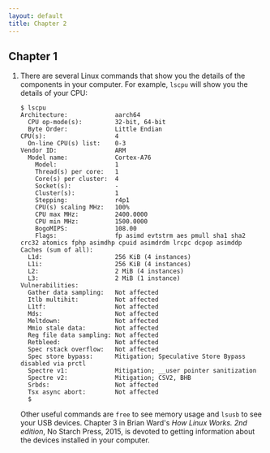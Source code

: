 ```yaml
---
layout: default
title: Chapter 2
---
```


## Chapter 1

1. There are several Linux commands that show you the details of the components in your computer. For example, `lscpu` will show you the details of your CPU:
   ```Terminal display
   $ lscpu
   Architecture:             aarch64
     CPU op-mode(s):         32-bit, 64-bit
     Byte Order:             Little Endian
   CPU(s):                   4
     On-line CPU(s) list:    0-3
   Vendor ID:                ARM
     Model name:             Cortex-A76
       Model:                1
       Thread(s) per core:   1
       Core(s) per cluster:  4
       Socket(s):            -
       Cluster(s):           1
       Stepping:             r4p1
       CPU(s) scaling MHz:   100%
       CPU max MHz:          2400.0000
       CPU min MHz:          1500.0000
       BogoMIPS:             108.00
       Flags:                fp asimd evtstrm aes pmull sha1 sha2 crc32 atomics fphp asimdhp cpuid asimdrdm lrcpc dcpop asimddp
   Caches (sum of all):      
     L1d:                    256 KiB (4 instances)
     L1i:                    256 KiB (4 instances)
     L2:                     2 MiB (4 instances)
     L3:                     2 MiB (1 instance)
   Vulnerabilities:          
     Gather data sampling:   Not affected
     Itlb multihit:          Not affected
     L1tf:                   Not affected
     Mds:                    Not affected
     Meltdown:               Not affected
     Mmio stale data:        Not affected
     Reg file data sampling: Not affected
     Retbleed:               Not affected
     Spec rstack overflow:   Not affected
     Spec store bypass:      Mitigation; Speculative Store Bypass disabled via prctl
     Spectre v1:             Mitigation; __user pointer sanitization
     Spectre v2:             Mitigation; CSV2, BHB
     Srbds:                  Not affected
     Tsx async abort:        Not affected
     $
   ```
   Other useful commands are `free` to see memory usage and `lsusb` to see your USB devices.
   Chapter 3 in Brian Ward's *How Linux Works. 2nd edition*, No Starch Press, 2015, is devoted to getting information about the devices installed in your computer.
